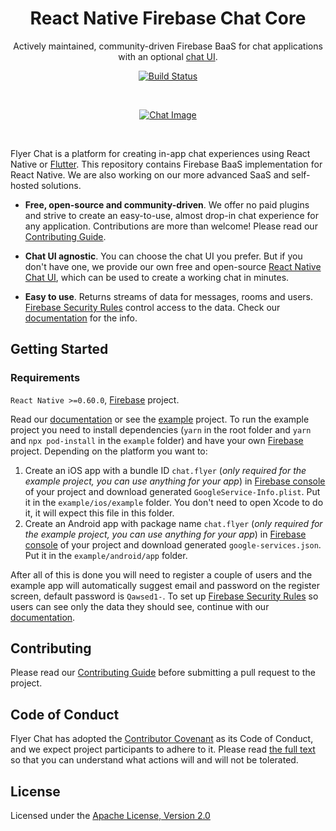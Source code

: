 <h1 align="center">React Native Firebase Chat Core</h1>

<p align="center">
  Actively maintained, community-driven Firebase BaaS for chat applications with an optional <a href="https://github.com/flyerhq/react-native-chat-ui">chat UI</a>.
</p>

<p align="center">
  <a href="https://github.com/flyerhq/react-native-firebase-chat-core/actions?query=workflow%3Abuild">
    <img alt="Build Status" src="https://github.com/flyerhq/react-native-firebase-chat-core/workflows/build/badge.svg" />
  </a>
</p>

<br>

<p align="center">
  <a href="https://flyer.chat">
    <img alt="Chat Image" src="https://user-images.githubusercontent.com/14123304/111913228-72fa3280-8a6d-11eb-8838-382a270d66f5.png" />
  </a>
</p>

<br>

Flyer Chat is a platform for creating in-app chat experiences using React Native or [Flutter](https://github.com/flyerhq/flutter_firebase_chat_core). This repository contains Firebase BaaS implementation for React Native. We are also working on our more advanced SaaS and self-hosted solutions.

* **Free, open-source and community-driven**. We offer no paid plugins and strive to create an easy-to-use, almost drop-in chat experience for any application. Contributions are more than welcome! Please read our [Contributing Guide](CONTRIBUTING.md).

* **Chat UI agnostic**. You can choose the chat UI you prefer. But if you don't have one, we provide our own free and open-source [React Native Chat UI](https://github.com/flyerhq/react-native-chat-ui), which can be used to create a working chat in minutes.

* **Easy to use**. Returns streams of data for messages, rooms and users. [Firebase Security Rules](https://firebase.google.com/docs/rules) control access to the data. Check our [documentation](https://flyer.chat) for the info.

## Getting Started

### Requirements

`React Native >=0.60.0`, [Firebase](https://firebase.google.com) project.

Read our [documentation](https://flyer.chat) or see the [example](https://github.com/flyerhq/react-native-firebase-chat-core/tree/main/example) project. To run the example project you need to install dependencies (`yarn` in the root folder and `yarn` and `npx pod-install` in the `example` folder) and have your own [Firebase](https://firebase.google.com) project. Depending on the platform you want to:

1. Create an iOS app with a bundle ID `chat.flyer` (*only required for the example project, you can use anything for your app*) in [Firebase console](https://console.firebase.google.com) of your project and download generated `GoogleService-Info.plist`. Put it in the `example/ios/example` folder. You don't need to open Xcode to do it, it will expect this file in this folder.
2. Create an Android app with package name `chat.flyer` (*only required for the example project, you can use anything for your app*) in [Firebase console](https://console.firebase.google.com) of your project and download generated `google-services.json`. Put it in the `example/android/app` folder.

After all of this is done you will need to register a couple of users and the example app will automatically suggest email and password on the register screen, default password is `Qawsed1-`. To set up [Firebase Security Rules](https://firebase.google.com/docs/rules) so users can see only the data they should see, continue with our [documentation](https://flyer.chat).

## Contributing

Please read our [Contributing Guide](CONTRIBUTING.md) before submitting a pull request to the project.

## Code of Conduct

Flyer Chat has adopted the [Contributor Covenant](https://www.contributor-covenant.org) as its Code of Conduct, and we expect project participants to adhere to it. Please read [the full text](CODE_OF_CONDUCT.md) so that you can understand what actions will and will not be tolerated.

## License

Licensed under the [Apache License, Version 2.0](LICENSE)

